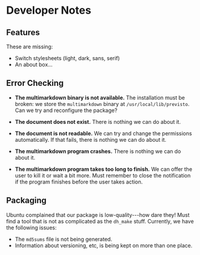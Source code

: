 Developer Notes
===============

Features
--------

These are missing:

- Switch stylesheets (light, dark, sans, serif)
- An about box...

Error Checking
--------------

- **The multimarkdown binary is not available.** The installation must be broken: we store the `multimarkdown` binary at `/usr/local/lib/previsto`. Can we try and reconfigure the package?

- **The document does not exist.** There is nothing we can do about it.

- **The document is not readable.** We can try and change the permissions automatically. If that fails, there is nothing we can do about it.

- **The multimarkdown program crashes.** There is nothing we can do about it.

- **The multimarkdown program takes too long to finish.** We can offer the user to kill it or wait a bit more. Must remember to close the notification if the program finishes before the user takes action.

Packaging
---------

Ubuntu complained that our package is low-quality---how dare they! Must find a tool that is not as complicated as the `dh_make` stuff. Currently, we have the following issues:

- The `md5sums` file is not being generated.
- Information about versioning, etc, is being kept on more than one place.

